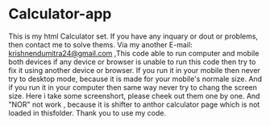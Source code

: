 # Calculator-app
This is my html Calculator set. 
If you have any inquary or dout or problems, then contact me to solve thems.
Via my another E-mail: krishnendumitra24@gmail.com 
,This code able to run computer and mobile both devices if any device or browser is unable to
run this code then try to fix it using another device or browser.
If you run it in your mobile then never try to desktop mode, because it is made for your mobile's
normale size.
And if you run it in your computer then same way never try to chang the screen size.
Here i take some screenshort, please cheek out them one by one.
And "NOR" not work , because it is shifter to anthor calculator page which is not loaded in thisfolder.
Thank you to use my code.
